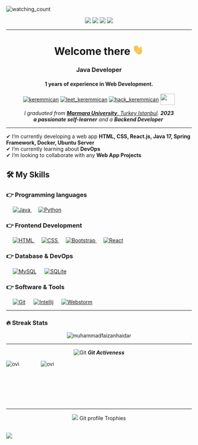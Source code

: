 <p align="left"> 
<img src="https://komarev.com/ghpvc/?username=keremmican&color=brightgreen" alt="watching_count" />
 </p>
 <p align="center">
<img src="https://img.shields.io/badge/Age-22-blue" />
  <img src="https://img.shields.io/badge/Focus-Web-brightgreen" />
  <img src="https://img.shields.io/badge/Lives-Turkey-success" />
  <img src="https://img.shields.io/badge/Languages-English%20%26%20Turkish-brightgreen" />
</p>
<hr>
  <h1 align="center">Welcome there <img src="https://raw.githubusercontent.com/ABSphreak/ABSphreak/master/gifs/Hi.gif" width="30px"> </h1>
<h3 align="center"> Java Developer </h3>
<h4 align="center">1 years of experience in Web Development.</h4>
<p align="center">
<a href="https://www.linkedin.com/in/keremmican" target="blank"><img align="center" src="https://www.vectorlogo.zone/logos/linkedin/linkedin-icon.svg" alt="keremmican" height="30" width="40" /></a>
<a href="https://leetcode.com/keremmican" target="blank"><img align="center" src="https://cdn.iconscout.com/icon/free/png-512/leetcode-3521542-2944960.png?f=avif&w=256" alt="leet_keremmican" height="30" width="40" /></a>
<a href="https://www.hackerrank.com/keremmican" target="blank"><img align="center" src="https://cdn.worldvectorlogo.com/logos/hackerrank.svg" alt="hack_keremmican" height="30" width="40" /></a>  
 <a href = "mailto: keremmican@gmail.com"><img align="center" src="https://seeklogo.com/images/G/gmail-new-2020-logo-32DBE11BB4-seeklogo.com.png" height="30" width="40" /></a>
</p>

<p align="center">
  <em>
    I graduated from <a href="https://www.marmara.edu.tr/en"> <b>Marmara University</b>, Turkey Istanbul</a>. <b>2023</b> <br>
    <b>a passionate self-learner</b> and a <b>Backend Developer</b>&nbsp;
  </em>
</p>

<hr>

✔ I’m currently developing a web app **HTML, CSS, React.js, Java 17, Spring Framework, Docker, Ubuntu Server**<br>
✔ I’m currently learning about **DevOps**<br>
✔ I’m looking to collaborate with any **Web App Projects**
<br>

## 🛠️ My Skills

### 👉 Programming languages

<p align="left"> 
  &emsp;
  <a href="https://dev.java" target="_blank"> 
     <img alt="Java" src="https://www.vectorlogo.zone/logos/java/java-horizontal.svg">
   </a>
  &emsp;
  <a href="https://www.python.org">
    <img alt="Python" src="https://www.vectorlogo.zone/logos/python/python-horizontal.svg"/>
  </a>
</p>

### 👉 Frontend Development
<p align="left"> 
  &emsp; 
  <a href="https://www.w3.org/html/" target="_blank"> 
   <img alt="HTML" src="https://img.shields.io/badge/HTML5%20-%23E34F26.svg?logo=html5&logoColor=white">
  </a>   
  &emsp;
  <a href="https://www.w3schools.com/css/" target="_blank">
    <img alt="CSS" src="https://img.shields.io/badge/CSS%20-%231572B6.svg?logo=css3&logoColor=white">
  </a> 
   &emsp;
  <a href="https://getbootstrap.com" target="_blank"> 
    <img alt="Bootstrap" src="https://img.shields.io/badge/Bootstrap-%23563D7C.svg?style=flat&logo=bootstrap&logoColor=white"/>
  </a>
  &emsp;
  <a href="https://reactjs.org/" target="_blank">
    <img alt="React" src="https://www.vectorlogo.zone/logos/reactjs/reactjs-icon.svg"/>
  </a>
</p>

### 👉 Database & DevOps
<p align="left">
  &emsp;
    <a href="https://www.mysql.com/"><img alt="MySQL" src="https://img.shields.io/badge/MySQL-%2300f.svg?style=flat&llogo=mysql&logoColor=white"></a>
  &emsp;
    <a href="https://www.sqlite.org/"><img alt="SQLite" src ="https://img.shields.io/badge/sqlite-%2307405e.svg?style=flat&logo=sqlite&logoColor=white"/></a>
  &emsp;
 </p>

 ### 👉 Software & Tools
 
<p>
  &emsp;
    <a href="#"><img alt="Git" src="https://img.shields.io/badge/Git%20-%23F05033.svg?logo=git&logoColor=white"></a>
  &emsp;
    <a href="#"><img alt="Intellij" src="https://seeklogo.com/images/I/intellij-idea-logo-F0395EF783-seeklogo.com.png" height="40" width="40"></a>
  &emsp;
   <a href="#"><img alt="Webstorm" src="https://seeklogo.com/images/W/webstrom-logo-5E167E5C57-seeklogo.com.png" height="40" width="40"></a>
  &emsp;
</p>
  <hr>

### 🔥 Streak Stats
<p align="center"><img src="https://github-readme-streak-stats.herokuapp.com/?user=keremmican&theme=algolia" alt="muhammadfaizanhaidar"  /></p>

<hr>
<p align="center">
 <img src="https://media.giphy.com/media/W5eoZHPpUx9sapR0eu/giphy.gif" width="30px" alt="Git"/>&nbsp;<i><b>Git Activeness</b></i></p>
 
<p><img align="left" src="https://github-readme-stats.vercel.app/api/top-langs?username=keremmican&show_icons=true&locale=en&layout=compact&theme=chartreuse-dark" alt="ovi" /></p>
<p>&nbsp;<img align="right" src="https://github-readme-stats.vercel.app/api?username=keremmican&show_icons=true&locale=en&theme=chartreuse-dark" alt="ovi" width="410" /></p>
<br><br><br><br><br>

<hr>

<p align="center"><img src="https://media.giphy.com/media/QaMcXSekUWx7aogAUr/giphy.gif" width="30" />&nbsp;Git profile Trophies</p><br>
<img src="https://github-profile-trophy.vercel.app/?username=keremmican&theme=juicyfresh&no-bg=true" />
